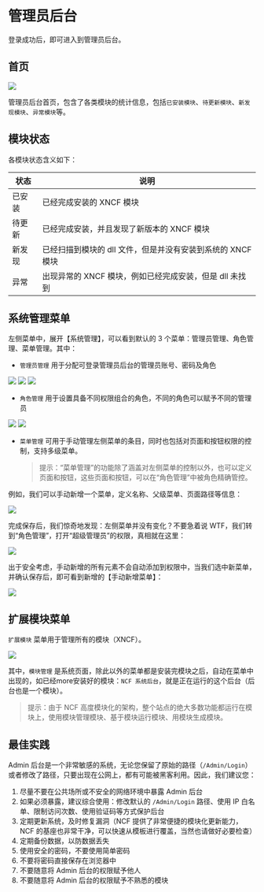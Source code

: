 # 管理员后台

登录成功后，即可进入到管理员后台。

## 首页

<img src="./images/admin-background-01-homepage.png" />

管理员后台首页，包含了各类模块的统计信息，包括`已安装模块`、`待更新模块`、`新发现模块`、`异常模块`等。

## 模块状态

各模块状态含义如下：

| 状态   | 说明                                                        |
| ------ | ----------------------------------------------------------- |
| 已安装 | 已经完成安装的 XNCF 模块                                    |
| 待更新 | 已经完成安装，并且发现了新版本的 XNCF 模块                  |
| 新发现 | 已经扫描到模块的 dll 文件，但是并没有安装到系统的 XNCF 模块 |
| 异常   | 出现异常的 XNCF 模块，例如已经完成安装，但是 dll 未找到     |

## 系统管理菜单

左侧菜单中，展开【系统管理】，可以看到默认的 3 个菜单：管理员管理、角色管理、菜单管理。其中：

- `管理员管理` 用于分配可登录管理员后台的管理员账号、密码及角色

<img src="./images/admin-background-02-admin-manage.png" />

<img src="./images/admin-background-03-admin-manage.png" />

<img src="./images/admin-background-04-admin-manage.png" />

- `角色管理` 用于设置具备不同权限组合的角色，不同的角色可以赋予不同的管理员

<img src="./images/admin-background-05-admin-role.png" />

<img src="./images/admin-background-06-admin-role.png" />

- `菜单管理` 可用于手动管理左侧菜单的条目，同时也包括对页面和按钮权限的控制，支持多级菜单。
  > 提示：“菜单管理”的功能除了涵盖对左侧菜单的控制以外，也可以定义页面和按钮，这些页面和按钮，可以在“角色管理”中被角色精确管控。

例如，我们可以手动新增一个菜单，定义名称、父级菜单、页面路径等信息：

<img src="./images/admin-background-07-admin-menu.png" />

完成保存后，我们惊奇地发现：左侧菜单并没有变化？不要急着说 WTF，我们转到“角色管理”，打开“超级管理员”的权限，真相就在这里：

<img src="./images/admin-background-08-admin-menu.png" />

出于安全考虑，手动新增的所有元素不会自动添加到权限中，当我们选中新菜单，并确认保存后，即可看到新增的【手动新增菜单】：

<img src="./images/admin-background-09-admin-menu.png" />

## 扩展模块菜单

`扩展模块` 菜单用于管理所有的模块（XNCF）。

<img src="./images/admin-background-09-ex-module.png" />

其中，`模块管理` 是系统页面，除此以外的菜单都是安装完模块之后，自动在菜单中出现的，如已经more安装好的模块：`NCF 系统后台`，就是正在运行的这个后台（后台也是一个模块）。

> 提示：由于 NCF 高度模块化的架构，整个站点的绝大多数功能都运行在模块上，使用模块管理模块、基于模块运行模块、用模块生成模块。

## 最佳实践

Admin 后台是一个非常敏感的系统，无论您保留了原始的路径（`/Admin/Login`）或者修改了路径，只要出现在公网上，都有可能被黑客利用。因此，我们建议您：

1. 尽量不要在公共场所或不安全的网络环境中暴露 Admin 后台
1. 如果必须暴露，建议综合使用：修改默认的 `/Admin/Login` 路径、使用 IP 白名单、限制访问次数、使用验证码等方式保护后台
1. 定期更新系统，及时修复漏洞（NCF 提供了非常便捷的模块化更新能力，NCF 的基座也非常干净，可以快速从模板进行覆盖，当然也请做好必要检查）
1. 定期备份数据，以防数据丢失
1. 使用安全的密码，不要使用简单密码
1. 不要将密码直接保存在浏览器中
1. 不要随意将 Admin 后台的权限赋予他人
1. 不要随意将 Admin 后台的权限赋予不熟悉的模块
